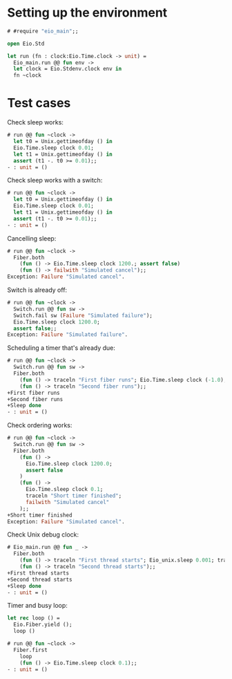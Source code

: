 # Setting up the environment

```ocaml
# #require "eio_main";;
```

```ocaml
open Eio.Std

let run (fn : clock:Eio.Time.clock -> unit) =
  Eio_main.run @@ fun env ->
  let clock = Eio.Stdenv.clock env in
  fn ~clock
```

# Test cases

Check sleep works:

```ocaml
# run @@ fun ~clock ->
  let t0 = Unix.gettimeofday () in
  Eio.Time.sleep clock 0.01;
  let t1 = Unix.gettimeofday () in
  assert (t1 -. t0 >= 0.01);;
- : unit = ()
```

Check sleep works with a switch:

```ocaml
# run @@ fun ~clock ->
  let t0 = Unix.gettimeofday () in
  Eio.Time.sleep clock 0.01;
  let t1 = Unix.gettimeofday () in
  assert (t1 -. t0 >= 0.01);;
- : unit = ()
```

Cancelling sleep:

```ocaml
# run @@ fun ~clock ->
  Fiber.both
    (fun () -> Eio.Time.sleep clock 1200.; assert false)
    (fun () -> failwith "Simulated cancel");;
Exception: Failure "Simulated cancel".
```

Switch is already off:

```ocaml
# run @@ fun ~clock ->
  Switch.run @@ fun sw ->
  Switch.fail sw (Failure "Simulated failure");
  Eio.Time.sleep clock 1200.0;
  assert false;;
Exception: Failure "Simulated failure".
```

Scheduling a timer that's already due:

```ocaml
# run @@ fun ~clock ->
  Switch.run @@ fun sw ->
  Fiber.both
    (fun () -> traceln "First fiber runs"; Eio.Time.sleep clock (-1.0); traceln "Sleep done")
    (fun () -> traceln "Second fiber runs");;
+First fiber runs
+Second fiber runs
+Sleep done
- : unit = ()
```

Check ordering works:

```ocaml
# run @@ fun ~clock ->
  Switch.run @@ fun sw ->
  Fiber.both
    (fun () ->
      Eio.Time.sleep clock 1200.0;
      assert false
    )
    (fun () ->
      Eio.Time.sleep clock 0.1;
      traceln "Short timer finished";
      failwith "Simulated cancel"
    );;
+Short timer finished
Exception: Failure "Simulated cancel".
```

Check Unix debug clock:
```ocaml
# Eio_main.run @@ fun _ ->
  Fiber.both
    (fun () -> traceln "First thread starts"; Eio_unix.sleep 0.001; traceln "Sleep done")
    (fun () -> traceln "Second thread starts");;
+First thread starts
+Second thread starts
+Sleep done
- : unit = ()
```

Timer and busy loop:
```ocaml
let rec loop () =
  Eio.Fiber.yield ();
  loop ()
```

```ocaml
# run @@ fun ~clock ->
  Fiber.first
    loop
    (fun () -> Eio.Time.sleep clock 0.1);;
- : unit = ()
```
